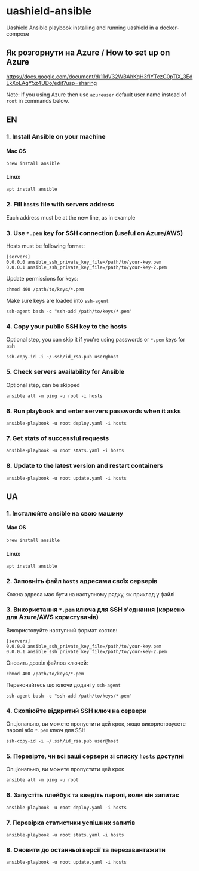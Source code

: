 # uashield-ansible
Uashield Ansible playbook installing and running uashield in a docker-compose

## Як розгорнути на Azure / How to set up on Azure
https://docs.google.com/document/d/11dV32WBAhKqH3fIYTczG0pTlX_3EdLkXoLAqY5z4UDo/edit?usp=sharing

Note: If you using Azure then use `azureuser` default user name instead of `root` in commands below.

## EN
### 1. Install Ansible on your machine
#### Mac OS
    brew install ansible
#### Linux
    apt install ansible

### 2. Fill `hosts` file with servers address
Each address must be at the new line, as in example

### 3. Use `*.pem` key for SSH connection (useful on Azure/AWS)
Hosts must be following format:
```
[servers]
0.0.0.0 ansible_ssh_private_key_file=/path/to/your-key.pem
0.0.0.1 ansible_ssh_private_key_file=/path/to/your-key-2.pem
```

Update permissions for keys:
```
chmod 400 /path/to/keys/*.pem
```

Make sure keys are loaded into `ssh-agent`
```
ssh-agent bash -c "ssh-add /path/to/keys/*.pem"
```

### 4. Copy your public SSH key to the hosts
Optional step, you can skip it if you're using passwords or `*.pem` keys for ssh

    ssh-copy-id -i ~/.ssh/id_rsa.pub user@host

### 5. Check servers availability for Ansible
Optional step, can be skipped

    ansible all -m ping -u root -i hosts

### 6. Run playbook and enter servers passwords when it asks

    ansible-playbook -u root deploy.yaml -i hosts

### 7. Get stats of successful requests

    ansible-playbook -u root stats.yaml -i hosts

### 8. Update to the latest version and restart containers

    ansible-playbook -u root update.yaml -i hosts

## UA
### 1. Інсталюйте ansible на свою машину
#### Mac OS
    brew install ansible
#### Linux
    apt install ansible

### 2. Заповніть файл `hosts` адресами своїх серверів
Кожна адреса має бути на наступному рядку, як приклад у файлі

### 3. Використання `*.pem` ключа для SSH з'єднання (корисно для Azure/AWS користувачів)
Використовуйте наступний формат хостов:
```
[servers]
0.0.0.0 ansible_ssh_private_key_file=/path/to/your-key.pem
0.0.0.1 ansible_ssh_private_key_file=/path/to/your-key-2.pem
```

Оновить дозвіл файлов ключей:
```
chmod 400 /path/to/keys/*.pem
```

Переконайтесь що ключи додані у `ssh-agent`
```
ssh-agent bash -c "ssh-add /path/to/keys/*.pem"
```

### 4. Скопіюйте відкритий SSH ключ на сервери
Опціонально, ви можете пропустити цей крок, якщо використовуєете паролі або `*.pem` ключ для SSH

    ssh-copy-id -i ~/.ssh/id_rsa.pub user@host

### 5. Перевірте, чи всі ваші сервери зі списку `hosts` доступні
Опціонально, ви можете пропустити цей крок

    ansible all -m ping -u root

### 6. Запустіть плейбук та введіть паролі, коли він запитає

    ansible-playbook -u root deploy.yaml -i hosts

### 7. Перевірка статистики успішних запитів

    ansible-playbook -u root stats.yaml -i hosts

### 8. Оновити до останньої версії та перезавантажити

    ansible-playbook -u root update.yaml -i hosts
